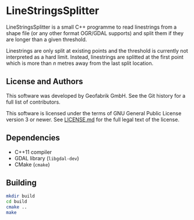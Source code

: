 # LineStringsSplitter

LineStringsSplitter is a small C++ programme to read linestrings from a shape file (or any other
format OGR/GDAL supports) and split them if they are longer than a given threshold.

Linestrings are only split at existing points and the threshold is currently not interpreted as a
hard limit. Instead, linestrings are splitted at the first point which is more than *n* metres away
from the last split location.


## License and Authors

This software was developed by Geofabrik GmbH. See the Git history for a full
list of contributors.

This software is licensed under the terms of GNU General Public License version
3 or newer. See [LICENSE.md](LICENSE.md) for the full legal text of the license.


## Dependencies

* C++11 compiler
* GDAL library (`libgdal-dev`)
* CMake (`cmake`)


## Building

```sh
mkdir build
cd build
cmake ..
make
```
